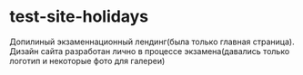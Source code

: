 # test-site-holidays

Допилиный экзаменнационный лендинг(была только главная страница).
Дизайн сайта разработан лично в процессе экзамена(давались только логотип и некоторые фото для галереи)
